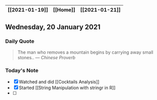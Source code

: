 | [[2021-01-19]] | [[Home]] | [[2021-01-21]] |
| :------------: | :------: | :------------: |

## Wednesday, 20 January 2021

### Daily Quote
> The man who removes a mountain begins by carrying away small stones..
> &mdash; <cite>Chinese Proverb</cite>

### Today's Note

- [x] Watched and did [[Cocktails Analysis]]
- [x] Started [[String Manipulation with stringr in R]]
- [ ] 